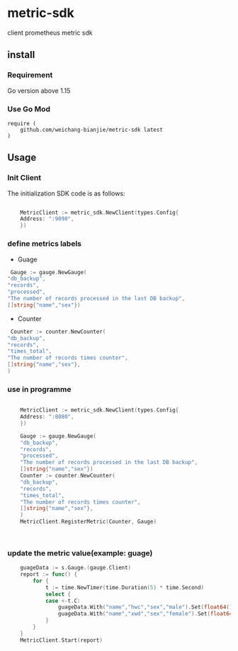 # metric-sdk
client prometheus metric sdk

## install

### Requirement

Go version above 1.15

### Use Go Mod

```text
require (
    github.com/weichang-bianjie/metric-sdk latest
)
```

## Usage

### Init Client

The initialization SDK code is as follows:

```go

    MetricClient := metric_sdk.NewClient(types.Config{
    Address: ":9090",
    })

```

### define metrics labels
- Guage
```go
 Gauge := gauge.NewGauge(
"db_backup",
"records",
"processed",
"The number of records processed in the last DB backup",
[]string{"name","sex"})
```

- Counter
```go
 Counter := counter.NewCounter(
"db_backup",
"records",
"times_total",
"The number of records times counter",
[]string{"name","sex"},
)
```

### use in programme
```go

    MetricClient := metric_sdk.NewClient(types.Config{
    Address: ":8080",
    })

	Gauge := gauge.NewGauge(
	"db_backup",
	"records",
	"processed",
	"The number of records processed in the last DB backup",
	[]string{"name","sex"})
	Counter := counter.NewCounter(
	"db_backup",
	"records",
	"times_total",
	"The number of records times counter",
	[]string{"name","sex"},
	)
	MetricClient.RegisterMetric(Counter, Gauge)
	
	

```
### update the metric value(example: guage)
```go
    guageData := s.Gauge.(gauge.Client)
    report := func() {
        for {
            t := time.NewTimer(time.Duration(5) * time.Second)
            select {
            case <-t.C:
                guageData.With("name","hwc","sex","male").Set(float64(1))
                guageData.With("name","xwd","sex","female").Set(float64(1))
            }
        }
    }
    MetricClient.Start(report)
```